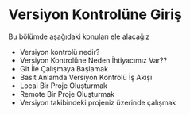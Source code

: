 # Versiyon Kontrolüne Giriş

Bu bölümde aşağıdaki konuları ele alacağız
* Versiyon kontrolü nedir?
* Versiyon Kontrolüne Neden İhtiyacımız Var??
* Git İle Çalışmaya Başlamak
* Basit Anlamda Versiyon Kontrolü İş Akışı
* Local Bir Proje Oluşturmak
* Remote Bir Proje Oluşturmak
* Versiyon takibindeki projeniz üzerinde çalışmak
